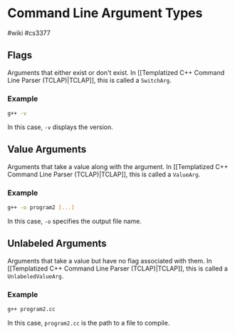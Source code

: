 # Command Line Argument Types
#wiki #cs3377 

## Flags
Arguments that either exist or don't exist. In [[Templatized C++ Command Line Parser (TCLAP)|TCLAP]], this is called a `SwitchArg`.

### Example
```bash
g++ -v
```
 
In this case, `-v` displays the version.

## Value Arguments
Arguments that take a value along with the argument. In [[Templatized C++ Command Line Parser (TCLAP)|TCLAP]], this is called a `ValueArg`.

### Example
```bash
g++ -o program2 [...]
```
 
In this case, `-o` specifies the output file name.

## Unlabeled Arguments
Arguments that take a value but have no flag associated with them. In [[Templatized C++ Command Line Parser (TCLAP)|TCLAP]], this is called a `UnlabeledValueArg`.

### Example
```bash
g++ program2.cc
```

In this case, `program2.cc` is the path to a file to compile.
